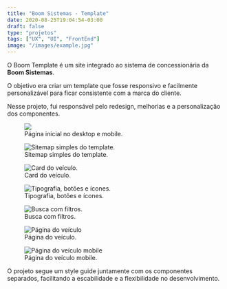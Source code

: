 ```yaml
---
title: "Boom Sistemas - Template"
date: 2020-08-25T19:04:54-03:00
draft: false
type: "projetos"
tags: ["UX", "UI", "FrontEnd"]
image: "/images/example.jpg"
---
```

<div class="wrap">
<div class="half">

O Boom Template é um site integrado ao sistema de concessionária da **Boom Sistemas**.

O objetivo era criar um template que fosse responsivo e facilmente personalizável para ficar consistente com a marca do cliente.

Nesse projeto, fui responsável pelo redesign, melhorias e a personalização dos componentes.


</div>
</div>

<figure>
    <img src="/uploads/projetos/boom-template/layout-home.png" class="content--center">
    <figcaption>Página inicial no desktop e mobile.</figcaption>
</figure>

<div class="wrap">
<figure>
    <img src="/uploads/projetos/boom-template/site-map.png" alt="Sitemap simples do template.">
    <figcaption>Sitemap simples do template.</figcaption>
</figure>

<figure>
    <img src="/uploads/projetos/boom-template/card-component.jpg" alt="Card do veículo.">
    <figcaption>Card do veículo.</figcaption>
</figure>

<figure>
    <img src="/uploads/projetos/boom-template/typo-icons.png" alt="Tipografia, botões e ícones.">
    <figcaption>Tipografia, botões e ícones.</figcaption>
</figure>

<figure>
    <img src="/uploads/projetos/boom-template/busca.jpg" alt="Busca com filtros.">
    <figcaption>Busca com filtros.</figcaption>
</figure>

<figure>
    <img src="/uploads/projetos/boom-template/pagina-veiculo.jpg" alt="Página do veículo">
    <figcaption>Página do veículo.</figcaption>
</figure>

<figure>
    <img src="/uploads/projetos/boom-template/pagina-veiculo-mobile.png" alt="Página do veículo mobile">
    <figcaption>Página do veículo mobile.</figcaption>
</figure>
</div>

<div class="wrap">

O projeto segue um style guide juntamente com os componentes separados, facilitando a escabilidade e a flexibilidade no desenvolvimento.

</div>
